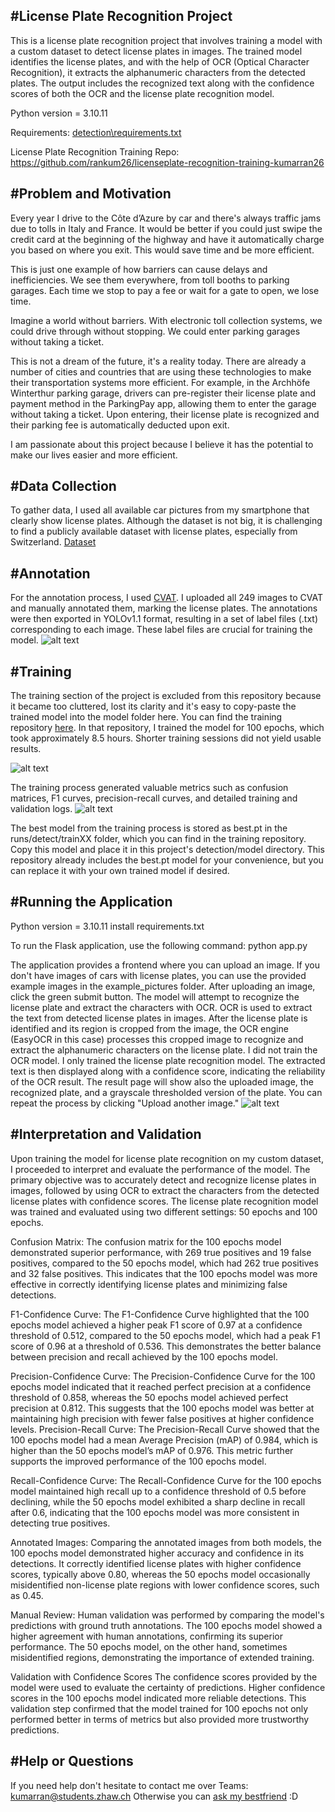 #License Plate Recognition Project
------------------
This is a license plate recognition project that involves training a model with a custom dataset to detect license plates in images. The trained model identifies the license plates, and with the help of OCR (Optical Character Recognition), it extracts the alphanumeric characters from the detected plates. The output includes the recognized text along with the confidence scores of both the OCR and the license plate recognition model.


Python version = 3.10.11

Requirements: [detection\requirements.txt](https://github.com/rankum26/licenseplate-recognition-kumarran26/blob/main/detection/requirements.txt)

License Plate Recognition Training Repo: https://github.com/rankum26/licenseplate-recognition-training-kumarran26

#Problem and Motivation
------------------
Every year I drive to the Côte d’Azure by car and there's always traffic jams due to tolls in Italy and France. It would be better if you could just swipe the credit card at the beginning of the highway and have it automatically charge you based on where you exit. This would save time and be more efficient.

This is just one example of how barriers can cause delays and inefficiencies. We see them everywhere, from toll booths to parking garages. Each time we stop to pay a fee or wait for a gate to open, we lose time.

Imagine a world without barriers. With electronic toll collection systems, we could drive through without stopping. We could enter parking garages without taking a ticket.

This is not a dream of the future, it's a reality today. There are already a number of cities and countries that are using these technologies to make their transportation systems more efficient. For example, in the Archhöfe Winterthur parking garage, drivers can pre-register their license plate and payment method in the ParkingPay app, allowing them to enter the garage without taking a ticket. Upon entering, their license plate is recognized and their parking fee is automatically deducted upon exit.

I am passionate about this project because I believe it has the potential to make our lives easier and more efficient.

#Data Collection
------------------
To gather data, I used all available car pictures from my smartphone that clearly show license plates. Although the dataset is not big, it is challenging to find a publicly available dataset with license plates, especially from Switzerland. [Dataset](https://github.com/rankum26/licenseplate-recognition-training-kumarran26/tree/main/data_new/images/train) 

#Annotation
------------------
For the annotation process, I used [CVAT](https://www.cvat.ai/). I uploaded all 249 images to CVAT and manually annotated them, marking the license plates. The annotations were then exported in YOLOv1.1 format, resulting in a set of label files (.txt) corresponding to each image. These label files are crucial for training the model.
![alt text](/README_pictures/image.png)

#Training
------------------
The training section of the project is excluded from this repository because it became too cluttered, lost its clarity and it's easy to copy-paste the trained model into the model folder here. You can find the training repository [here](https://github.com/rankum26/licenseplate-recognition-training-kumarran26). In that repository, I trained the model for 100 epochs, which took approximately 8.5 hours. Shorter training sessions did not yield usable results.

![alt text](/README_pictures/image4.png)

The training process generated valuable metrics such as confusion matrices, F1 curves, precision-recall curves, and detailed training and validation logs.
![alt text](/README_pictures/image2.png)

The best model from the training process is stored as best.pt in the runs/detect/trainXX folder, which you can find in the training repository. Copy this model and place it in this project's detection/model directory. This repository already includes the best.pt model for your convenience, but you can replace it with your own trained model if desired.

#Running the Application
------------------

Python version = 3.10.11
install requirements.txt

To run the Flask application, use the following command:
python app.py

The application provides a frontend where you can upload an image. If you don't have images of cars with license plates, you can use the provided example images in the example_pictures folder. After uploading an image, click the green submit button. The model will attempt to recognize the license plate and extract the characters with OCR. OCR is used to extract the text from detected license plates in images. After the license plate is identified and its region is cropped from the image, the OCR engine (EasyOCR in this case) processes this cropped image to recognize and extract the alphanumeric characters on the license plate. I did not train the OCR model. I only trained the license plate recognition model. The extracted text is then displayed along with a confidence score, indicating the reliability of the OCR result.
The result page will show also the uploaded image, the recognized plate, and a grayscale thresholded version of the plate. You can repeat the process by clicking "Upload another image."
![alt text](/README_pictures/image3.png)

#Interpretation and Validation
------------------
Upon training the model for license plate recognition on my custom dataset, I proceeded to interpret and evaluate the performance of the model. The primary objective was to accurately detect and recognize license plates in images, followed by using OCR to extract the characters from the detected license plates with confidence scores. The license plate recognition model was trained and evaluated using two different settings: 50 epochs and 100 epochs.

Confusion Matrix: The confusion matrix for the 100 epochs model demonstrated superior performance, with 269 true positives and 19 false positives, compared to the 50 epochs model, which had 262 true positives and 32 false positives. This indicates that the 100 epochs model was more effective in correctly identifying license plates and minimizing false detections.

F1-Confidence Curve: The F1-Confidence Curve highlighted that the 100 epochs model achieved a higher peak F1 score of 0.97 at a confidence threshold of 0.512, compared to the 50 epochs model, which had a peak F1 score of 0.96 at a threshold of 0.536. This demonstrates the better balance between precision and recall achieved by the 100 epochs model.

Precision-Confidence Curve: The Precision-Confidence Curve for the 100 epochs model indicated that it reached perfect precision at a confidence threshold of 0.858, whereas the 50 epochs model achieved perfect precision at 0.812. This suggests that the 100 epochs model was better at maintaining high precision with fewer false positives at higher confidence levels.
Precision-Recall Curve: The Precision-Recall Curve showed that the 100 epochs model had a mean Average Precision (mAP) of 0.984, which is higher than the 50 epochs model’s mAP of 0.976. This metric further supports the improved performance of the 100 epochs model.

Recall-Confidence Curve: The Recall-Confidence Curve for the 100 epochs model maintained high recall up to a confidence threshold of 0.5 before declining, while the 50 epochs model exhibited a sharp decline in recall after 0.6, indicating that the 100 epochs model was more consistent in detecting true positives.

Annotated Images: Comparing the annotated images from both models, the 100 epochs model demonstrated higher accuracy and confidence in its detections. It correctly identified license plates with higher confidence scores, typically above 0.80, whereas the 50 epochs model occasionally misidentified non-license plate regions with lower confidence scores, such as 0.45.

Manual Review: Human validation was performed by comparing the model's predictions with ground truth annotations. The 100 epochs model showed a higher agreement with human annotations, confirming its superior performance. The 50 epochs model, on the other hand, sometimes misidentified regions, demonstrating the importance of extended training.

Validation with Confidence Scores
The confidence scores provided by the model were used to evaluate the certainty of predictions. Higher confidence scores in the 100 epochs model indicated more reliable detections. This validation step confirmed that the model trained for 100 epochs not only performed better in terms of metrics but also provided more trustworthy predictions.


#Help or Questions
------------------
If you need help don't hesitate to contact me over Teams: kumarran@students.zhaw.ch 
Otherwise you can [ask my bestfriend](https://chatgpt.com/) :D 